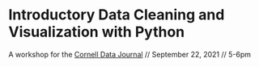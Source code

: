 # Introductory Data Cleaning and Visualization with Python
A workshop for the [Cornell Data Journal](https://cornelldatajourn.al/) // September 22, 2021 // 5-6pm
